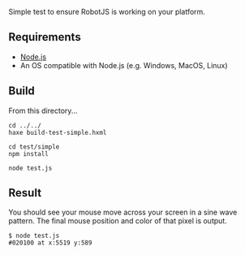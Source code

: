 
Simple test to ensure RobotJS is working on your platform.  

## Requirements
* [Node.js](https://nodejs.org/en/download/)
* An OS compatible with Node.js (e.g. Windows, MacOS, Linux)

## Build
From this directory...
```
cd ../../
haxe build-test-simple.hxml

cd test/simple
npm install

node test.js
```

## Result
You should see your mouse move across your screen in a sine wave pattern.  The final mouse position and color of that pixel is output.

```
$ node test.js
#020100 at x:5519 y:589
```